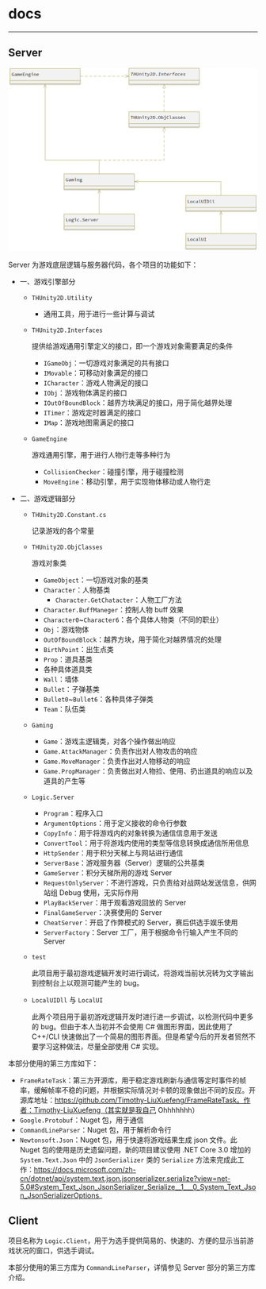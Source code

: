 # docs  

---

## Server  

![Server](img/Server.png)

Server 为游戏底层逻辑与服务器代码，各个项目的功能如下：  

+ 一、游戏引擎部分  

  + `THUnity2D.Utility`  

    + 通用工具，用于进行一些计算与调试  

  + `THUnity2D.Interfaces`  

    提供给游戏通用引擎定义的接口，即一个游戏对象需要满足的条件  

    + `IGameObj`：一切游戏对象满足的共有接口  
    + `IMovable`：可移动对象满足的接口  
    + `ICharacter`：游戏人物满足的接口  
    + `IObj`：游戏物体满足的接口  
    + `IOutOfBoundBlock`：越界方块满足的接口，用于简化越界处理  
    + `ITimer`：游戏定时器满足的接口  
    + `IMap`：游戏地图需满足的接口  

  + `GameEngine`   

    游戏通用引擎，用于进行人物行走等多种行为  

    + `CollisionChecker`：碰撞引擎，用于碰撞检测  
    + `MoveEngine`：移动引擎，用于实现物体移动或人物行走  

+ 二、游戏逻辑部分  

  + `THUnity2D.Constant.cs`  

    记录游戏的各个常量  

  + `THUnity2D.ObjClasses`  

    游戏对象类  

    + `GameObject`：一切游戏对象的基类  
    + `Character`：人物基类  
      + `Character.GetChatacter`：人物工厂方法  
    + `Character.BuffManeger`：控制人物 buff 效果 
    + `Character0`~`Character6`：各个具体人物类（不同的职业）  
    + `Obj`：游戏物体  
    + `OutOfBoundBlock`：越界方块，用于简化对越界情况的处理  
    + `BirthPoint`：出生点类  
    + `Prop`：道具基类  
    + 各种具体道具类  
    + `Wall`：墙体  
    + `Bullet`：子弹基类  
    + `Bullet0`~`Bullet6`：各种具体子弹类  
    + `Team`：队伍类  

  + `Gaming`  

    + `Game`：游戏主逻辑类，对各个操作做出响应  
    + `Game.AttackManager`：负责作出对人物攻击的响应  
    + `Game.MoveManager`：负责作出对人物移动的响应  
    + `Game.PropManager`：负责做出对人物捡、使用、扔出道具的响应以及道具的产生等  

  + `Logic.Server`  

    + `Program`：程序入口  
    + `ArgumentOptions`：用于定义接收的命令行参数  
    + `CopyInfo`：用于将游戏内的对象转换为通信信息用于发送  
    + `ConvertTool`：用于将游戏内使用的类型等信息转换成通信所用信息  
    + `HttpSender`：用于积分天梯上与网站进行通信  
    + `ServerBase`：游戏服务器（Server）逻辑的公共基类  
    + `GameServer`：积分天梯所用的游戏 Server  
    + `RequestOnlyServer`：不进行游戏，只负责给对战网站发送信息，供网站组 Debug 使用，无实际作用  
    + `PlayBackServer`：用于观看游戏回放的 Server  
    + `FinalGameServer`：决赛使用的 Server  
    + `CheatServer`：开启了作弊模式的 Server，赛后供选手娱乐使用  
    + `ServerFactory`：Server 工厂，用于根据命令行输入产生不同的 Server  
    
  + `test`  

    此项目用于最初游戏逻辑开发时进行调试，将游戏当前状况转为文字输出到控制台上以观测可能产生的 bug。  

  + `LocalUIDll` 与 `LocalUI`  

    此两个项目用于最初游戏逻辑开发时进行进一步调试，以检测代码中更多的 bug。但由于本人当初并不会使用 C# 做图形界面，因此使用了 C++/CLI 快速做出了一个简易的图形界面。但是希望今后的开发者贸然不要学习这种做法，尽量全部使用 C# 实现。  

本部分使用的第三方库如下：  

+ `FrameRateTask`：第三方开源库，用于稳定游戏刷新与通信等定时事件的帧率，缓解帧率不稳的问题，并根据实际情况对卡顿的现象做出不同的反应。开源库地址：https://github.com/Timothy-LiuXuefeng/FrameRateTask。作者：Timothy-LiuXuefeng（其实就是我自己 Ohhhhhhh）  
+ `Google.Protobuf`：Nuget 包，用于通信  
+ `CommandLineParser`：Nuget 包，用于解析命令行  
+ `Newtonsoft.Json`：Nuget 包，用于快速将游戏结果生成 json 文件。此 Nuget 包的使用是历史遗留问题，新的项目建议使用 .NET Core 3.0 增加的 `System.Text.Json` 中的 `JsonSerializer` 类的 `Serialize` 方法来完成此工作：https://docs.microsoft.com/zh-cn/dotnet/api/system.text.json.jsonserializer.serialize?view=net-5.0#System_Text_Json_JsonSerializer_Serialize__1___0_System_Text_Json_JsonSerializerOptions_  

## Client  

项目名称为 `Logic.Client`，用于为选手提供简易的、快速的、方便的显示当前游戏状况的窗口，供选手调试。  

本部分使用的第三方库为 `CommandLineParser`，详情参见 Server 部分的第三方库介绍。  


